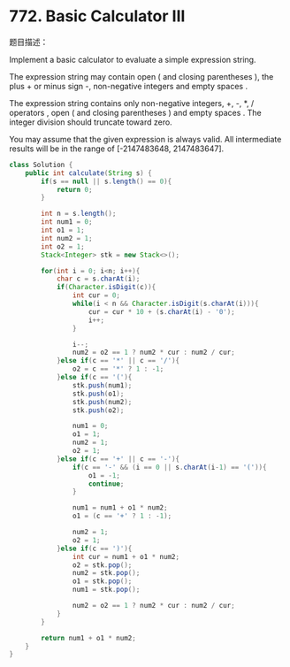 # 772. Basic Calculator III 

题目描述：

Implement a basic calculator to evaluate a simple expression string.

The expression string may contain open ( and closing parentheses ), the plus + or minus sign -, non-negative integers and empty spaces .

The expression string contains only non-negative integers, +, -, *, / operators , open ( and closing parentheses ) and empty spaces . The integer division should truncate toward zero.

You may assume that the given expression is always valid. All intermediate results will be in the range of [-2147483648, 2147483647].



```java
class Solution {
    public int calculate(String s) {
        if(s == null || s.length() == 0){
            return 0;
        }

        int n = s.length();
        int num1 = 0;
        int o1 = 1;
        int num2 = 1;
        int o2 = 1;
        Stack<Integer> stk = new Stack<>();

        for(int i = 0; i<n; i++){
            char c = s.charAt(i);
            if(Character.isDigit(c)){
                int cur = 0;
                while(i < n && Character.isDigit(s.charAt(i))){
                    cur = cur * 10 + (s.charAt(i) - '0');
                    i++;
                }

                i--;
                num2 = o2 == 1 ? num2 * cur : num2 / cur;
            }else if(c == '*' || c == '/'){
                o2 = c == '*' ? 1 : -1;
            }else if(c == '('){
                stk.push(num1);
                stk.push(o1);
                stk.push(num2);
                stk.push(o2);

                num1 = 0;
                o1 = 1;
                num2 = 1;
                o2 = 1;
            }else if(c == '+' || c == '-'){
                if(c == '-' && (i == 0 || s.charAt(i-1) == '(')){
                    o1 = -1;
                    continue;
                }

                num1 = num1 + o1 * num2;
                o1 = (c == '+' ? 1 : -1);

                num2 = 1;
                o2 = 1;
            }else if(c == ')'){
                int cur = num1 + o1 * num2;
                o2 = stk.pop();
                num2 = stk.pop();
                o1 = stk.pop();
                num1 = stk.pop();

                num2 = o2 == 1 ? num2 * cur : num2 / cur;
            }
        }

        return num1 + o1 * num2;
    }
}
```

